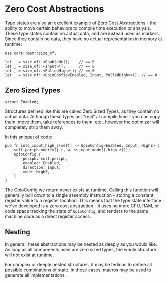 # Zero Cost Abstractions

Type states are also an excellent example of Zero Cost Abstractions - the ability to move certain behaviors to compile time execution or analysis. These type states contain no actual data, and are instead used as markers. Since they contain no data, they have no actual representation in memory at runtime:

```rust,ignore
use core::mem::size_of;

let _ = size_of::<Enabled>();    // == 0
let _ = size_of::<Input>();      // == 0
let _ = size_of::<PulledHigh>(); // == 0
let _ = size_of::<GpioConfig<Enabled, Input, PulledHigh>>(); // == 0
```

## Zero Sized Types

```rust,ignore
struct Enabled;
```

Structures defined like this are called Zero Sized Types, as they contain no actual data. Although these types act "real" at compile time - you can copy them, move them, take references to them, etc., however the optimizer will completely strip them away.

In this snippet of code:

```rust,ignore
pub fn into_input_high_z(self) -> GpioConfig<Enabled, Input, HighZ> {
    self.periph.modify(|_r, w| w.input_mode().high_z());
    GpioConfig {
        periph: self.periph,
        enabled: Enabled,
        direction: Input,
        mode: HighZ,
    }
}
```

The GpioConfig we return never exists at runtime. Calling this function will generally boil down to a single assembly instruction - storing a constant register value to a register location. This means that the type state interface we've developed is a zero cost abstraction - it uses no more CPU, RAM, or code space tracking the state of `GpioConfig`, and renders to the same machine code as a direct register access.

## Nesting

In general, these abstractions may be nested as deeply as you would like. As long as all components used are zero sized types, the whole structure will not exist at runtime.

For complex or deeply nested structures, it may be tedious to define all possible combinations of state. In these cases, macros may be used to generate all implementations.
